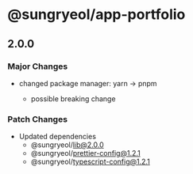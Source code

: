 # @sungryeol/app-portfolio

## 2.0.0

### Major Changes

- changed package manager: yarn -> pnpm

  - possible breaking change

### Patch Changes

- Updated dependencies
  - @sungryeol/lib@2.0.0
  - @sungryeol/prettier-config@1.2.1
  - @sungryeol/typescript-config@1.2.1

